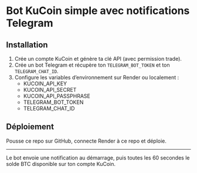 # Bot KuCoin simple avec notifications Telegram

## Installation

1. Crée un compte KuCoin et génère ta clé API (avec permission trade).
2. Crée un bot Telegram et récupère ton `TELEGRAM_BOT_TOKEN` et ton `TELEGRAM_CHAT_ID`.
3. Configure les variables d’environnement sur Render ou localement :
   - KUCOIN_API_KEY
   - KUCOIN_API_SECRET
   - KUCOIN_API_PASSPHRASE
   - TELEGRAM_BOT_TOKEN
   - TELEGRAM_CHAT_ID

## Déploiement

Pousse ce repo sur GitHub, connecte Render à ce repo et déploie.

---

Le bot envoie une notification au démarrage, puis toutes les 60 secondes le solde BTC disponible sur ton compte KuCoin.
